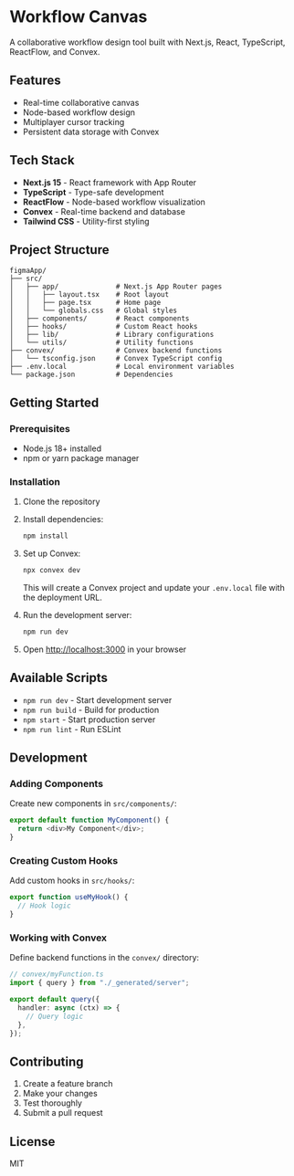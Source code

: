 # Workflow Canvas

A collaborative workflow design tool built with Next.js, React, TypeScript, ReactFlow, and Convex.

## Features

- Real-time collaborative canvas
- Node-based workflow design
- Multiplayer cursor tracking
- Persistent data storage with Convex

## Tech Stack

- **Next.js 15** - React framework with App Router
- **TypeScript** - Type-safe development
- **ReactFlow** - Node-based workflow visualization
- **Convex** - Real-time backend and database
- **Tailwind CSS** - Utility-first styling

## Project Structure

```
figmaApp/
├── src/
│   ├── app/              # Next.js App Router pages
│   │   ├── layout.tsx    # Root layout
│   │   ├── page.tsx      # Home page
│   │   └── globals.css   # Global styles
│   ├── components/       # React components
│   ├── hooks/            # Custom React hooks
│   ├── lib/              # Library configurations
│   └── utils/            # Utility functions
├── convex/               # Convex backend functions
│   └── tsconfig.json     # Convex TypeScript config
├── .env.local            # Local environment variables
└── package.json          # Dependencies
```

## Getting Started

### Prerequisites

- Node.js 18+ installed
- npm or yarn package manager

### Installation

1. Clone the repository
2. Install dependencies:
   ```bash
   npm install
   ```

3. Set up Convex:
   ```bash
   npx convex dev
   ```
   This will create a Convex project and update your `.env.local` file with the deployment URL.

4. Run the development server:
   ```bash
   npm run dev
   ```

5. Open [http://localhost:3000](http://localhost:3000) in your browser

## Available Scripts

- `npm run dev` - Start development server
- `npm run build` - Build for production
- `npm start` - Start production server
- `npm run lint` - Run ESLint

## Development

### Adding Components

Create new components in `src/components/`:
```typescript
export default function MyComponent() {
  return <div>My Component</div>;
}
```

### Creating Custom Hooks

Add custom hooks in `src/hooks/`:
```typescript
export function useMyHook() {
  // Hook logic
}
```

### Working with Convex

Define backend functions in the `convex/` directory:
```typescript
// convex/myFunction.ts
import { query } from "./_generated/server";

export default query({
  handler: async (ctx) => {
    // Query logic
  },
});
```

## Contributing

1. Create a feature branch
2. Make your changes
3. Test thoroughly
4. Submit a pull request

## License

MIT

